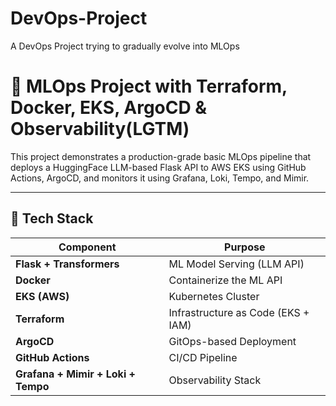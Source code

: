 # DevOps-Project
A DevOps Project trying to gradually evolve into MLOps


# 🤖 MLOps Project with Terraform, Docker, EKS, ArgoCD & Observability(LGTM)

This project demonstrates a production-grade basic MLOps pipeline that deploys a HuggingFace LLM-based Flask API to AWS EKS using GitHub Actions, ArgoCD, and monitors it using Grafana, Loki, Tempo, and Mimir.

---

## 🔧 Tech Stack

| Component         | Purpose                                |
|------------------|----------------------------------------|
| **Flask + Transformers** | ML Model Serving (LLM API)       |
| **Docker**        | Containerize the ML API                |
| **EKS (AWS)**     | Kubernetes Cluster                     |
| **Terraform**     | Infrastructure as Code (EKS + IAM)     |
| **ArgoCD**        | GitOps-based Deployment                |
| **GitHub Actions**| CI/CD Pipeline                         |
| **Grafana + Mimir + Loki + Tempo** | Observability Stack    |
